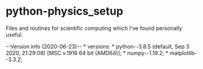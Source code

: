 # python-physics_setup

Files and routines for scientific computing 
which I've found personally useful.

--Version info (2020-06-23)--
        * versions: 
                * python--3.8.5 
                (default, Sep  3 2020, 21:29:08) [MSC v.1916 64 bit (AMD64)];
                * numpy--1.19.2;
                * matplotlib--3.3.2;